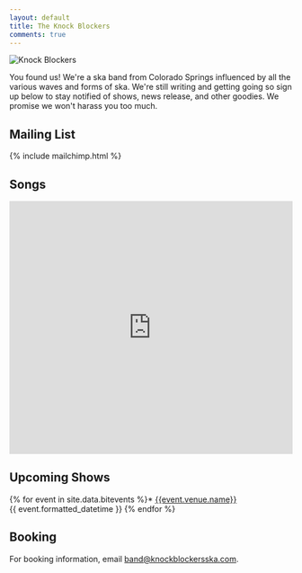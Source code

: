 ```yaml
---
layout: default
title: The Knock Blockers
comments: true
---
```


<script type="application/ld+json">
{
  "@context": "http://schema.org",
  "@type": "MusicGroup",
  "name": "The Knock Blockers",
  "foundingLocation": {
    "@type": "City",
    "name": "Colorado Springs"
  },
  "foundingDate": "2016",
  "genre": "Ska",
  "email": "band@knockblockersska.com"
}
</script>

<img class="logo" src="{{ site.baseurl }}/assets/kb_logo_1.png" alt="Knock Blockers" />

You found us! We're a ska band from Colorado Springs influenced by all the various waves and forms of ska. We're still writing and getting going so sign up below to stay notified of shows, news release, and other goodies.  We promise we won't harass you too much.

## Mailing List

{% include mailchimp.html %}

## Songs

<iframe width="100%" height="450" scrolling="no" frameborder="no" src="https://w.soundcloud.com/player/?url=https%3A//api.soundcloud.com/playlists/288598481&amp;auto_play=false&amp;hide_related=false&amp;show_comments=true&amp;show_user=true&amp;show_reposts=false&amp;visual=true"></iframe>

## Upcoming Shows

{% for event in site.data.bitevents %}* [{{event.venue.name}}]({{event.facebook_rsvp_url}})<br />
  {{ event.formatted_datetime }}
{% endfor %}

## Booking

For booking information, email [band@knockblockersska.com](mailto:band@knockblockersska.com).
